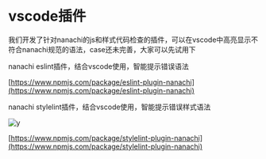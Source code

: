 # vscode插件

我们开发了针对nanachi的js和样式代码检查的插件，可以在vscode中高亮显示不符合nanachi规范的语法，case还未完善，大家可以先试用下


nanachi eslint插件，结合vscode使用，智能提示错误语法



[https://www.npmjs.com/package/eslint-plugin-nanachi](https://www.npmjs.com/package/eslint-plugin-nanachi)

nanachi stylelint插件，结合vscode使用，智能提示错误样式语法

![y](https://user-images.githubusercontent.com/16398401/56953647-9c570000-6b6f-11e9-9088-b93b5924b25c.png)

[https://www.npmjs.com/package/stylelint-plugin-nanachi](https://www.npmjs.com/package/stylelint-plugin-nanachi)